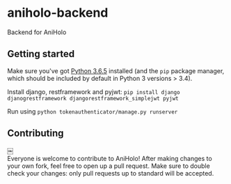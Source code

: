 # aniholo-backend

Backend for AniHolo

## Getting started

Make sure you've got [Python 3.6.5](http://www.python.org/downloads/release/python-365/) installed (and the `pip` package manager, which should be included by default in Python 3 versions > 3.4).

Install django, restframework and pyjwt: `pip install django djanogrestframework djangorestframework_simplejwt pyjwt`

Run using `python tokenauthenticator/manage.py runserver`

## Contributing
￼	
Everyone is welcome to contribute to AniHolo! After making changes to your own fork, feel free to open up a pull request. Make sure to double check your changes: only pull requests up to standard will be accepted.
